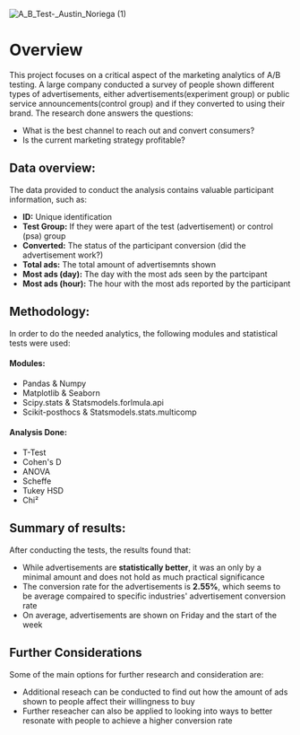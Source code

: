 ![A_B_Test-_Austin_Noriega (1)](https://github.com/user-attachments/assets/8a8d29b1-3265-4ed1-85b6-005025edb747)

# Overview
This project focuses on a critical aspect of the marketing analytics of A/B testing. A large company conducted a survey of people shown different types of advertisements, either advertisements(experiment group) or public service announcements(control group) and if they converted to using their brand. The research done answers the questions: 
* What is the best channel to reach out and convert consumers?
* Is the current marketing strategy profitable?

## Data overview: 
The data provided to conduct the analysis contains valuable participant information, such as: 
* **ID:** Unique identification
* **Test Group:** If they were apart of the test (advertisement) or control (psa) group
* **Converted:** The status of the participant conversion (did the advertisement work?)
* **Total ads:** The total amount of advertisemnts shown
* **Most ads (day):** The day with the most ads seen by the partcipant
* **Most ads (hour):** The hour with the most ads reported by the participant
  
## Methodology: 
In order to do the needed analytics, the following modules and statistical tests were used: 
#### Modules: 
- Pandas & Numpy
- Matplotlib & Seaborn
- Scipy.stats & Statsmodels.forlmula.api
- Scikit-posthocs & Statsmodels.stats.multicomp
  
#### Analysis Done:
- T-Test
- Cohen's D
- ANOVA
- Scheffe
- Tukey HSD
- Chi² 
## Summary of results: 
After conducting the tests, the results found that: 
- While advertisements are __statistically better__, it was an only by a minimal amount and does not hold as much practical significance
- The conversion rate for the advertisements is **2.55%**, which seems to be average compaired to specific industries' advertisement conversion rate
- On average, advertisements are shown on Friday and the start of the week 

## Further Considerations ##
Some of the main options for further research and consideration are:
- Additional reseach can be conducted to find out how the amount of ads shown to people affect their willingness to buy
- Further reseacher can also be applied to looking into ways to better resonate with people to achieve a higher conversion rate
